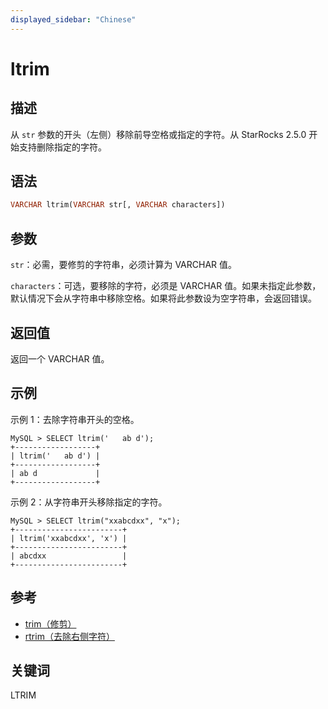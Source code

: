 ```yaml
---
displayed_sidebar: "Chinese"
---
```


# ltrim

## 描述

从 `str` 参数的开头（左侧）移除前导空格或指定的字符。从 StarRocks 2.5.0 开始支持删除指定的字符。

## 语法

```Haskell
VARCHAR ltrim(VARCHAR str[, VARCHAR characters])
```

## 参数

`str`：必需，要修剪的字符串，必须计算为 VARCHAR 值。

`characters`：可选，要移除的字符，必须是 VARCHAR 值。如果未指定此参数，默认情况下会从字符串中移除空格。如果将此参数设为空字符串，会返回错误。

## 返回值

返回一个 VARCHAR 值。

## 示例

示例 1：去除字符串开头的空格。

```Plain Text
MySQL > SELECT ltrim('   ab d');
+------------------+
| ltrim('   ab d') |
+------------------+
| ab d             |
+------------------+
```

示例 2：从字符串开头移除指定的字符。

```Plain Text
MySQL > SELECT ltrim("xxabcdxx", "x");
+------------------------+
| ltrim('xxabcdxx', 'x') |
+------------------------+
| abcdxx                 |
+------------------------+
```

## 参考

- [trim（修剪）](trim.md)
- [rtrim（去除右侧字符）](rtrim.md)

## 关键词

LTRIM